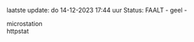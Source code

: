 laatste update: 
do 14-12-2023 17:44   uur 
Status: FAALT - geel - 
<div class="service Y">microstation</div><div class="service G">httpstat</div>